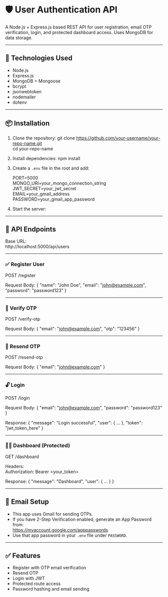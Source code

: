 # 🛡️ User Authentication API

A Node.js + Express.js based REST API for user registration, email OTP verification, login, and protected dashboard access. Uses MongoDB for data storage.

---

## 🚀 Technologies Used

- Node.js  
- Express.js  
- MongoDB + Mongoose  
- bcrypt  
- jsonwebtoken  
- nodemailer  
- dotenv  

---

## 📦 Installation

1. Clone the repository:
   git clone https://github.com/your-username/your-repo-name.git  
   cd your-repo-name

2. Install dependencies:
   npm install

3. Create a `.env` file in the root and add:

   PORT=5000  
   MONGO_URI=your_mongo_connection_string  
   JWT_SECRET=your_jwt_secret  
   EMAIL=your_gmail_address  
   PASSWORD=your_gmail_app_password

4. Start the server:
   

---

## 📮 API Endpoints

Base URL:  
http://localhost:5000/api/users

---

### ✅ Register User

POST /register

Request Body:
{
  "name": "John Doe",
  "email": "john@example.com",
  "password": "password123"
}

---

### 🔐 Verify OTP

POST /verify-otp

Request Body:
{
  "email": "john@example.com",
  "otp": "123456"
}

---

### 🔁 Resend OTP

POST /resend-otp

Request Body:
{
  "email": "john@example.com"
}

---

### 🔓 Login

POST /login

Request Body:
{
  "email": "john@example.com",
  "password": "password123"
}

Response:
{
  "message": "Login successful",
  "user": { ... },
  "token": "jwt_token_here"
}

---

### 🧑‍💼 Dashboard (Protected)

GET /dashboard

Headers:  
Authorization: Bearer <your_token>

Response:
{
  "message": "Dashboard",
  "user": { ... }
}

---

## 📧 Email Setup

- This app uses Gmail for sending OTPs.
- If you have 2-Step Verification enabled, generate an App Password from:  
  https://myaccount.google.com/apppasswords
- Use that app password in your `.env` file under `PASSWORD`.

---


## ✅ Features

- Register with OTP email verification  
- Resend OTP  
- Login with JWT  
- Protected route access  
- Password hashing and email sending

